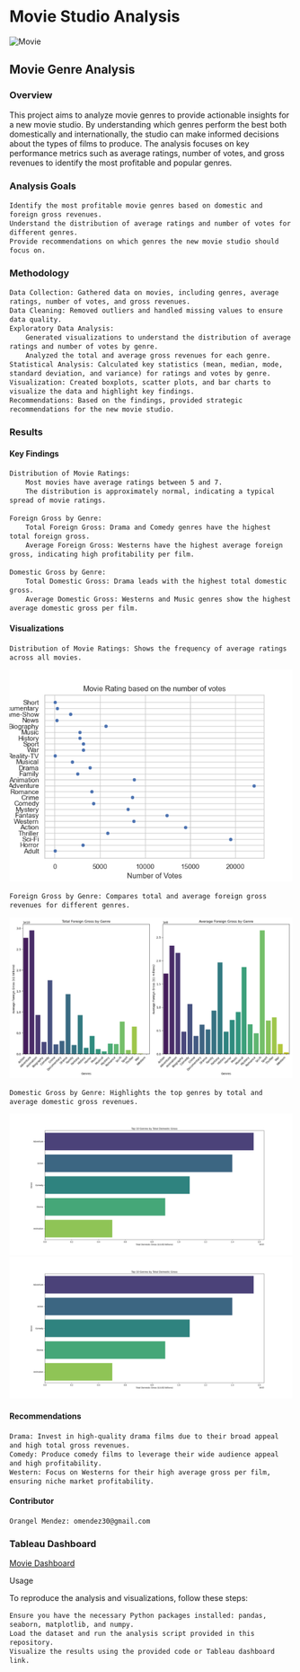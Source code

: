 # Movie Studio Analysis
![Movie](./VIsualizations/John-Wick-2-900x0-c-default.jpg)

## Movie Genre Analysis
### Overview

This project aims to analyze movie genres to provide actionable insights for a new movie studio. By understanding which genres perform the best both domestically and internationally, the studio can make informed decisions about the types of films to produce. The analysis focuses on key performance metrics such as average ratings, number of votes, and gross revenues to identify the most profitable and popular genres.

### Analysis Goals

    Identify the most profitable movie genres based on domestic and foreign gross revenues.
    Understand the distribution of average ratings and number of votes for different genres.
    Provide recommendations on which genres the new movie studio should focus on.

### Methodology

    Data Collection: Gathered data on movies, including genres, average ratings, number of votes, and gross revenues.
    Data Cleaning: Removed outliers and handled missing values to ensure data quality.
    Exploratory Data Analysis:
        Generated visualizations to understand the distribution of average ratings and number of votes by genre.
        Analyzed the total and average gross revenues for each genre.
    Statistical Analysis: Calculated key statistics (mean, median, mode, standard deviation, and variance) for ratings and votes by genre.
    Visualization: Created boxplots, scatter plots, and bar charts to visualize the data and highlight key findings.
    Recommendations: Based on the findings, provided strategic recommendations for the new movie studio.

### Results

#### Key Findings

    Distribution of Movie Ratings:
        Most movies have average ratings between 5 and 7.
        The distribution is approximately normal, indicating a typical spread of movie ratings.

    Foreign Gross by Genre:
        Total Foreign Gross: Drama and Comedy genres have the highest total foreign gross.
        Average Foreign Gross: Westerns have the highest average foreign gross, indicating high profitability per film.

    Domestic Gross by Genre:
        Total Domestic Gross: Drama leads with the highest total domestic gross.
        Average Domestic Gross: Westerns and Music genres show the highest average domestic gross per film.

#### Visualizations

    Distribution of Movie Ratings: Shows the frequency of average ratings across all movies.
![Distribution of Movie Ratings](./VIsualizations/Distribution_of_movie_ratings.png)
    
    Foreign Gross by Genre: Compares total and average foreign gross revenues for different genres.
![Foreign Gross](./VIsualizations/Total_foreign_and_average_gross_by_genre.png)

    Domestic Gross by Genre: Highlights the top genres by total and average domestic gross revenues.
![DomesticGross](./VIsualizations/Top_10_Genres_by_domestic_gross.png)
![DomesticGross](./VIsualizations/Top_10_Genres_by_domestic_gross.png)

#### Recommendations

    Drama: Invest in high-quality drama films due to their broad appeal and high total gross revenues.
    Comedy: Produce comedy films to leverage their wide audience appeal and high profitability.
    Western: Focus on Westerns for their high average gross per film, ensuring niche market profitability.

#### Contributor

    Orangel Mendez: omendez30@gmail.com

### Tableau Dashboard

[Movie Dashboard](https://public.tableau.com/app/profile/orangel.mendez/viz/Movie_analysis_revised/Movie_Analysis_Dashboard?publish=yes)

Usage

To reproduce the analysis and visualizations, follow these steps:

    Ensure you have the necessary Python packages installed: pandas, seaborn, matplotlib, and numpy.
    Load the dataset and run the analysis script provided in this repository.
    Visualize the results using the provided code or Tableau dashboard link.